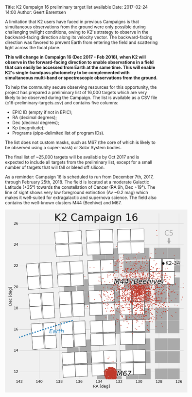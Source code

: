Title: K2 Campaign 16 preliminary target list available
Date: 2017-02-24 14:00
Author: Geert Barentsen

A limitation that K2 users have faced in previous Campaigns is that
simultaneous observations from the ground
were only possible during challenging twilight conditions,
owing to K2's strategy to observe in the backward-facing
direction along its velocity vector.
The backward-facing direction was favored to prevent Earth
from entering the field and scattering light across the focal plane.

**This will change in Campaign 16 (Dec 2017 - Feb 2018), 
when K2 will observe in the forward-facing direction
to enable observations in a field 
that can easily be accessed from Earth at the same time.
This will enable K2's single-bandpass photometry to be
complemented with simultaneous multi-band or
spectroscopic observations from the ground.**

To help the community secure observing resources for this opportunity,
the project has prepared a preliminary list of 16,000 targets which
are very likely to be observed during the Campaign.
The list is available as a CSV file (c16-preliminary-targets.csv)
and contains five columns:

* EPIC ID (empty if not in EPIC);
* RA (decimal degrees);
* Dec (decimal degrees);
* Kp (magnitude);
* Programs (pipe-delimited list of program IDs).

The list does not custom masks, such as M67 (the core of which is likely
to be observed using a super-mask) or Solar System bodies.

The final list of ~25,000 targets will be available by Oct 2017
and is expected to include all targets from the preliminary list,
except for a small number of targets that will fall or bleed off silicon.

As a reminder: Campaign 16 is scheduled to run from December 7th, 2017,
through February 25th, 2018.
The field is located at a moderate Galactic Latitude (+35°) towards the constellation of Cancer (RA 9h, Dec +19°).
The line of sight shows very low foreground extinction (Av ~0.2 mag) which makes it well-suited for extragalactic and supernova science.
The field also contains the well-known clusters M44 (Beehive) and M67.

<a href="images/k2/k2-c16-field.png"><img class="img-responsive" style="max-width:600px;" src="images/k2/k2-c16-field.png"></a>
